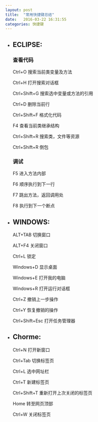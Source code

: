 ```yaml
---
layout: post
title:  "常用快捷键总结"
date:   2016-03-22 16:31:55
categories: 快捷键 
---
```

- ## ECLIPSE:

     ###  **查看代码**
   
   Ctrl+O 搜索当前类变量及方法

   Ctrl+H 打开搜索对话框

   Ctrl+Shift+G  搜索选中变量或方法的引用

   Ctrl+D 删除当前行

   Ctrl+Shift+F 格式化代码

   F4 查看当前类继承结构

   Ctrl+Shift+R 搜索类，文件等资源

   Ctrl+Shift+R 倒包
   
     ###  **调试**
     
     F5 进入方法内部
     
     F6 顺序执行到下一行
     
     F7 跳出方法，返回调用处
     
     F8 执行到下一个断点
     
- ## WINDOWS:
   
   ALT+TAB 切换窗口
   
   ALT+F4  关闭窗口
   
   Ctrl+L  锁定
   
   Windows+D 显示桌面
   
   Windows+E 打开我的电脑
   
   Windows+R 打开运行对话框
   
   Ctrl+Z 撤销上一步操作
   
   Ctrl+Y 恢复撤销的操作
   
   Ctrl+Shift+Esc 打开任务管理器
   
- ## Chorme:
  
   Ctrl+N 打开新窗口
   
   Ctrl+Tab 切换标签页
   
   Ctrl+L 选中网址栏
   
   Ctrl+T 新建标签页
   
   Ctrl+Shift+T 重新打开上次关闭的标签页
   
   Home 转至网页顶部
   
   Ctrl+W 关闭标签页
   